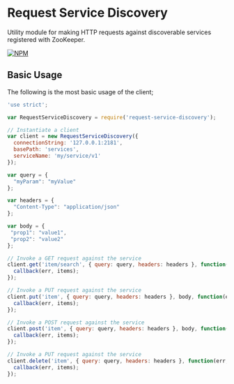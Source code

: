 # Request Service Discovery

Utility module for making HTTP requests against discoverable services registered with ZooKeeper.

[![NPM](https://nodei.co/npm/request-service-discovery.png)](https://npmjs.org/package/request-service-discovery)

## Basic Usage

The following is the most basic usage of the client;

```javascript
'use strict';

var RequestServiceDiscovery = require('request-service-discovery');

// Instantiate a client
var client = new RequestServiceDiscovery({
  connectionString: '127.0.0.1:2181',
  basePath: 'services',
  serviceName: 'my/service/v1'
});

var query = {
  "myParam": "myValue"  
};

var headers = {
  "Content-Type": "application/json"  
};

var body = {
 "prop1": "value1",
 "prop2": "value2"  
};

// Invoke a GET request against the service
client.get('item/search', { query: query, headers: headers }, function(err, items) {
  callback(err, items);
});

// Invoke a PUT request against the service
client.put('item', { query: query, headers: headers }, body, function(err, items) {
  callback(err, items);
});

// Invoke a POST request against the service
client.post('item', { query: query, headers: headers }, body, function(err, items) {
  callback(err, items);
});

// Invoke a PUT request against the service
client.delete('item', { query: query, headers: headers }, function(err, items) {
  callback(err, items);
});

```
